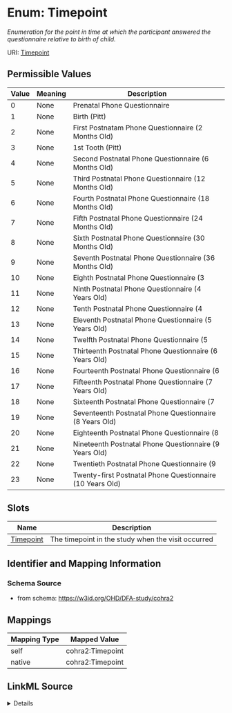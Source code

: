 # Enum: Timepoint 




_Enumeration for the point in time at which the participant answered the questionnaire relative to birth of child._



URI: [Timepoint](Timepoint.md)

## Permissible Values

| Value | Meaning | Description |
| --- | --- | --- |
| 0 | None | Prenatal Phone Questionnaire |
| 1 | None | Birth (Pitt) |
| 2 | None | First Postnatam Phone Questionnaire (2 Months Old) |
| 3 | None | 1st Tooth (Pitt) |
| 4 | None | Second Postnatal Phone Questionnaire (6 Months Old) |
| 5 | None | Third Postnatal Phone Questionnaire (12 Months Old) |
| 6 | None | Fourth Postnatal Phone Questionnaire (18 Months Old) |
| 7 | None | Fifth Postnatal Phone Questionnaire (24 Months Old) |
| 8 | None | Sixth Postnatal Phone Questionnaire (30 Months Old) |
| 9 | None | Seventh Postnatal Phone Questionnaire (36 Months Old) |
| 10 | None | Eighth Postnatal Phone Questionnaire (3 |
| 11 | None | Ninth Postnatal Phone Questionnaire (4 Years Old) |
| 12 | None | Tenth Postnatal Phone Questionnaire (4 |
| 13 | None | Eleventh Postnatal Phone Questionnaire (5 Years Old) |
| 14 | None | Twelfth Postnatal Phone Questionnaire (5 |
| 15 | None | Thirteenth Postnatal Phone Questionnaire (6 Years Old) |
| 16 | None | Fourteenth Postnatal Phone Questionnaire (6 |
| 17 | None | Fifteenth Postnatal Phone Questionnaire (7 Years Old) |
| 18 | None | Sixteenth Postnatal Phone Questionnaire (7 |
| 19 | None | Seventeenth Postnatal Phone Questionnaire (8 Years Old) |
| 20 | None | Eighteenth Postnatal Phone Questionnaire (8 |
| 21 | None | Nineteenth Postnatal Phone Questionnaire (9 Years Old) |
| 22 | None | Twentieth Postnatal Phone Questionnaire (9 |
| 23 | None | Twenty-first Postnatal Phone Questionnaire (10 Years Old) |




## Slots

| Name | Description |
| ---  | --- |
| [Timepoint](Timepoint.md) | The timepoint in the study when the visit occurred |






## Identifier and Mapping Information







### Schema Source


* from schema: https://w3id.org/OHD/DFA-study/cohra2




## Mappings

| Mapping Type | Mapped Value |
| ---  | ---  |
| self | cohra2:Timepoint |
| native | cohra2:Timepoint |




## LinkML Source

<details>
```yaml
name: Timepoint
description: Enumeration for the point in time at which the participant answered the
  questionnaire relative to birth of child.
from_schema: https://w3id.org/OHD/DFA-study/cohra2
rank: 1000
permissible_values:
  '0':
    text: '0'
    description: Prenatal Phone Questionnaire
  '1':
    text: '1'
    description: Birth (Pitt)
  '2':
    text: '2'
    description: First Postnatam Phone Questionnaire (2 Months Old)
  '3':
    text: '3'
    description: 1st Tooth (Pitt)
  '4':
    text: '4'
    description: Second Postnatal Phone Questionnaire (6 Months Old)
  '5':
    text: '5'
    description: Third Postnatal Phone Questionnaire (12 Months Old)
  '6':
    text: '6'
    description: Fourth Postnatal Phone Questionnaire (18 Months Old)
  '7':
    text: '7'
    description: Fifth Postnatal Phone Questionnaire (24 Months Old)
  '8':
    text: '8'
    description: Sixth Postnatal Phone Questionnaire (30 Months Old)
  '9':
    text: '9'
    description: Seventh Postnatal Phone Questionnaire (36 Months Old)
  '10':
    text: '10'
    description: Eighth Postnatal Phone Questionnaire (3.5 Years Old)
  '11':
    text: '11'
    description: Ninth Postnatal Phone Questionnaire (4 Years Old)
  '12':
    text: '12'
    description: Tenth Postnatal Phone Questionnaire (4.5 Years Old)
  '13':
    text: '13'
    description: Eleventh Postnatal Phone Questionnaire (5 Years Old)
  '14':
    text: '14'
    description: Twelfth Postnatal Phone Questionnaire (5.5 Years Old)
  '15':
    text: '15'
    description: Thirteenth Postnatal Phone Questionnaire (6 Years Old)
  '16':
    text: '16'
    description: Fourteenth Postnatal Phone Questionnaire (6.5 Years Old)
  '17':
    text: '17'
    description: Fifteenth Postnatal Phone Questionnaire (7 Years Old)
  '18':
    text: '18'
    description: Sixteenth Postnatal Phone Questionnaire (7.5 Years Old)
  '19':
    text: '19'
    description: Seventeenth Postnatal Phone Questionnaire (8 Years Old)
  '20':
    text: '20'
    description: Eighteenth Postnatal Phone Questionnaire (8.5 Years Old)
  '21':
    text: '21'
    description: Nineteenth Postnatal Phone Questionnaire (9 Years Old)
  '22':
    text: '22'
    description: Twentieth Postnatal Phone Questionnaire (9.5 Years Old)
  '23':
    text: '23'
    description: Twenty-first Postnatal Phone Questionnaire (10 Years Old)

```
</details>

